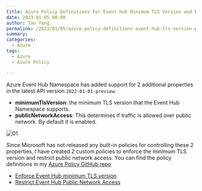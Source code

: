 ```yaml
---
title: Azure Policy Definitions for Event Hub Minimum TLS Version and Public Network Access
date: 2023-01-05 00:00
author: Tao Yang
permalink: /2023/01/05/azure-policy-definitions-event-hub-tls-version-public-access
summary:
categories:
  - Azure
tags:
  - Azure
  - Azure Policy

---
```


Azure Event Hub Namespace has added support for 2 additional properties in the latest API version `2022-01-01-preview`:

* **minimumTlsVersion**: the minimum TLS version that the Event Hub Namespace supports.
* **publicNetworkAccess**: 	This determines if traffic is allowed over public network. By default it is enabled.

![01](../../../../assets/images/2023/01/eventhub-policies-01.jpg)

Since Microsoft has not released any built-in policies for controlling these 2 properties, I have created 2 custom policies to enforce the minimum TLS version and restrict public network access. You can find the policy definitions in my [Azure Policy GitHub repo](https://github.com/tyconsulting/azurepolicy)

* [Enforce Event Hub minimum TLS version](https://github.com/tyconsulting/azurepolicy/blob/master/policy-definitions/event-hub-minimum-tls-version/azurepolicy.json)
* [Restrict Event Hub Public Network Access](https://github.com/tyconsulting/azurepolicy/blob/master/policy-definitions/event-hub-restrict-public-network-access/azurepolicy.json)
